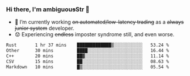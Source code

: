 ### Hi there, I'm ambiguou~~s~~Str 👋

<!--
**ambiguoustexture/ambiguoustexture** is a ✨ _special_ ✨ repository because its `README.md` (this file) appears on your GitHub profile.

Here are some ideas to get you started:
-->
- 🔭 I’m currently working ~~on automated/low-latency trading~~ as a ~~always junior system~~ developer.
- :worried: Experiencing ~~endless~~ imposter syndrome still, and even worse.

<!--START_SECTION:waka-->

```txt
Rust       1 hr 37 mins    █████████████▒░░░░░░░░░░░   53.24 %
Other      30 mins         ████░░░░░░░░░░░░░░░░░░░░░   16.44 %
C++        20 mins         ██▓░░░░░░░░░░░░░░░░░░░░░░   11.14 %
CSV        15 mins         ██░░░░░░░░░░░░░░░░░░░░░░░   08.63 %
Markdown   10 mins         █▒░░░░░░░░░░░░░░░░░░░░░░░   05.54 %
```

<!--END_SECTION:waka-->
